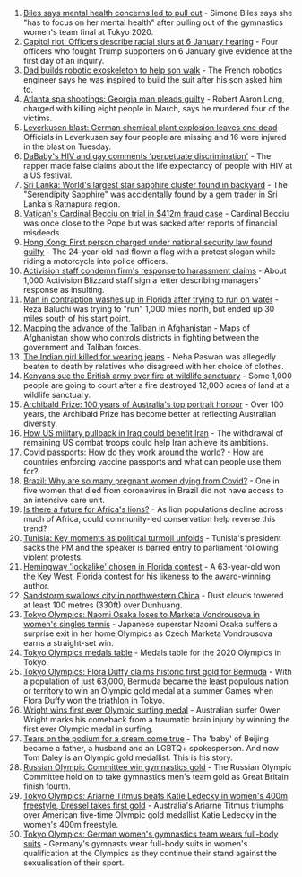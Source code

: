 1. [Biles says mental health concerns led to pull out](https://www.bbc.co.uk/sport/olympics/57982665) - Simone Biles says she "has to focus on her mental health" after pulling out of the gymnastics women's team final at Tokyo 2020.
2. [Capitol riot: Officers describe racial slurs at 6 January hearing](https://www.bbc.co.uk/news/world-us-canada-57989578) - Four officers who fought Trump supporters on 6 January give evidence at the first day of an inquiry.
3. [Dad builds robotic exoskeleton to help son walk](https://www.bbc.co.uk/news/world-europe-57985857) - The French robotics engineer says he was inspired to build the suit after his son asked him to.
4. [Atlanta spa shootings: Georgia man pleads guilty](https://www.bbc.co.uk/news/world-us-canada-57989425) - Robert Aaron Long, charged with killing eight people in March, says he murdered four of the victims.
5. [Leverkusen blast: German chemical plant explosion leaves one dead](https://www.bbc.co.uk/news/world-europe-57978043) - Officials in Leverkusen say four people are missing and 16 were injured in the blast on Tuesday.
6. [DaBaby's HIV and gay comments 'perpetuate discrimination'](https://www.bbc.co.uk/news/newsbeat-57984070) - The rapper made false claims about the life expectancy of people with HIV at a US festival.
7. [Sri Lanka: World's largest star sapphire cluster found in backyard](https://www.bbc.co.uk/news/world-asia-57981046) - The "Serendipity Sapphire" was accidentally found by a gem trader in Sri Lanka's Ratnapura region.
8. [Vatican's Cardinal Becciu on trial in $412m fraud case](https://www.bbc.co.uk/news/world-europe-57981508) - Cardinal Becciu was once close to the Pope but was sacked after reports of financial misdeeds.
9. [Hong Kong: First person charged under national security law found guilty](https://www.bbc.co.uk/news/world-asia-china-57979938) - The 24-year-old had flown a flag with a protest slogan while riding a motorcycle into police officers.
10. [Activision staff condemn firm's response to harassment claims](https://www.bbc.co.uk/news/technology-57984784) - About 1,000 Activision Blizzard staff sign a letter describing managers' response as insulting.
11. [Man in contraption washes up in Florida after trying to run on water](https://www.bbc.co.uk/news/world-us-canada-57983648) - Reza Baluchi was trying to "run" 1,000 miles north, but ended up 30 miles south of his start point.
12. [Mapping the advance of the Taliban in Afghanistan](https://www.bbc.co.uk/news/world-asia-57933979) - Maps of Afghanistan show who controls districts in fighting between the government and Taliban forces.
13. [The Indian girl killed for wearing jeans](https://www.bbc.co.uk/news/world-asia-india-57968350) - Neha Paswan was allegedly beaten to death by relatives who disagreed with her choice of clothes.
14. [Kenyans sue the British army over fire at wildlife sanctuary](https://www.bbc.co.uk/news/world-africa-57486433) - Some 1,000 people are going to court after a fire destroyed 12,000 acres of land at a wildlife sanctuary.
15. [Archibald Prize: 100 years of Australia's top portrait honour](https://www.bbc.co.uk/news/world-australia-57967778) - Over 100 years, the Archibald Prize has become better at reflecting Australian diversity.
16. [How US military pullback in Iraq could benefit Iran](https://www.bbc.co.uk/news/world-middle-east-57976007) - The withdrawal of remaining US combat troops could help Iran achieve its ambitions.
17. [Covid passports: How do they work around the world?](https://www.bbc.co.uk/news/world-europe-56522408) - How are countries enforcing vaccine passports and what can people use them for?
18. [Brazil: Why are so many pregnant women dying from Covid?](https://www.bbc.co.uk/news/world-latin-america-57974754) - One in five women that died from coronavirus in Brazil did not have access to an intensive care unit.
19. [Is there a future for Africa's lions?](https://www.bbc.co.uk/news/science-environment-57968405) - As lion populations decline across much of Africa, could community-led conservation help reverse this trend?
20. [Tunisia: Key moments as political turmoil unfolds](https://www.bbc.co.uk/news/world-africa-57972459) - Tunisia's president sacks the PM and the speaker is barred entry to parliament following violent protests.
21. [Hemingway 'lookalike' chosen in Florida contest](https://www.bbc.co.uk/news/world-us-canada-57978084) - A 63-year-old won the Key West, Florida contest for his likeness to the award-winning author.
22. [Sandstorm swallows city in northwestern China](https://www.bbc.co.uk/news/world-asia-china-57973810) - Dust clouds towered at least 100 metres (330ft) over Dunhuang.
23. [Tokyo Olympics: Naomi Osaka loses to Marketa Vondrousova in women's singles tennis](https://www.bbc.co.uk/sport/olympics/57980493) - Japanese superstar Naomi Osaka suffers a surprise exit in her home Olympics as Czech Marketa Vondrousova earns a straight-set win.
24. [Tokyo Olympics medals table](https://www.bbc.co.uk/sport/olympics/57836709) - Medals table for the 2020 Olympics in Tokyo.
25. [Tokyo Olympics: Flora Duffy claims historic first gold for Bermuda](https://www.bbc.co.uk/sport/olympics/57964362) - With a population of just 63,000, Bermuda became the least populous nation or territory to win an Olympic gold medal at a summer Games when Flora Duffy won the triathlon in Tokyo.
26. [Wright wins first ever Olympic surfing medal](https://www.bbc.co.uk/sport/olympics/57981411) - Australian surfer Owen Wright marks his comeback from a traumatic brain injury by winning the first ever Olympic medal in surfing.
27. [Tears on the podium for a dream come true](https://www.bbc.co.uk/sport/olympics/57968119) - The 'baby' of Beijing became a father, a husband and an LGBTQ+ spokesperson. And now Tom Daley is an Olympic gold medallist. This is his story.
28. [Russian Olympic Committee win gymnastics gold](https://www.bbc.co.uk/sport/olympics/57968367) - The Russian Olympic Committee hold on to take gymnastics men's team gold as Great Britain finish fourth.
29. [Tokyo Olympics: Ariarne Titmus beats Katie Ledecky in women's 400m freestyle, Dressel takes first gold](https://www.bbc.co.uk/sport/olympics/57966724) - Australia's Ariarne Titmus triumphs over American five-time Olympic gold medallist Katie Ledecky in the women's 400m freestyle.
30. [Tokyo Olympics: German women's gymnastics team wears full-body suits](https://www.bbc.co.uk/sport/olympics/57961055) - Germany's gymnasts wear full-body suits in women's qualification at the Olympics as they continue their stand against the sexualisation of their sport.
